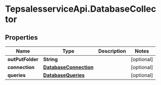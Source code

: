 # TepsalesserviceApi.DatabaseCollector

## Properties
Name | Type | Description | Notes
------------ | ------------- | ------------- | -------------
**outPutFolder** | **String** |  | [optional] 
**connection** | [**DatabaseConnection**](DatabaseConnection.md) |  | [optional] 
**queries** | [**DatabaseQueries**](DatabaseQueries.md) |  | [optional] 

